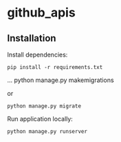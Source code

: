 # github_apis

## Installation

Install dependencies:

```
pip install -r requirements.txt

```
...
python manage.py makemigrations

or 

```
python manage.py migrate
```

Run application locally:

```
python manage.py runserver
```

